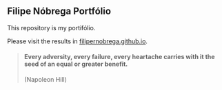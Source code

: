 
## Filipe Nóbrega Portfólio

This repository is my portifólio.

Please visit the results in [filipernobrega.github.io](https://fabiornobrega.github.io/).

> #### Every adversity, every failure, every heartache carries with it the seed of an equal or greater benefit. 
> 
> (Napoleon Hill)

